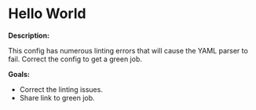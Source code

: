 # Hello World

**Description:**

This config has numerous linting errors that will cause the YAML parser to fail. Correct the config to get a green job.

**Goals:**

- Correct the linting issues.
- Share link to green job.
